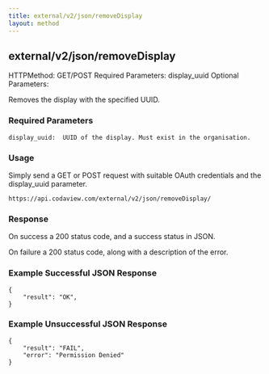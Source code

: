 ```yaml
---
title: external/v2/json/removeDisplay
layout: method
---
```

## external/v2/json/removeDisplay

HTTPMethod: GET/POST
Required Parameters: display_uuid
Optional Parameters:

Removes the display with the specified UUID.

### Required Parameters
`
display_uuid:  UUID of the display. Must exist in the organisation.
`

### Usage

Simply send a GET or POST request with suitable OAuth credentials and the display_uuid parameter.

`https://api.codaview.com/external/v2/json/removeDisplay/`

### Response

On success a 200 status code, and a success status in JSON.

On failure a 200 status code, along with a description of the error.

### Example Successful JSON Response

    {
        "result": "OK",
    }

### Example Unsuccessful JSON Response

    {
        "result": "FAIL",
        "error": "Permission Denied" 
    }